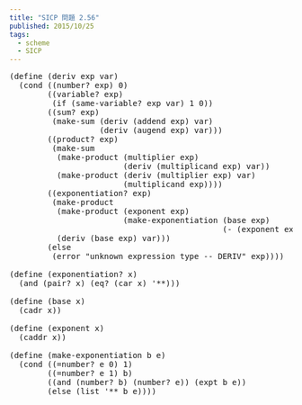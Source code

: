 ```yaml
---
title: "SICP 問題 2.56"
published: 2015/10/25
tags:
  - scheme
  - SICP
---
```



<pre class="code lang-scheme" data-lang="scheme" data-unlink><span class="synSpecial">(</span><span class="synStatement">define</span> <span class="synSpecial">(</span>deriv <span class="synIdentifier">exp</span> var<span class="synSpecial">)</span>
  <span class="synSpecial">(</span><span class="synStatement">cond</span> <span class="synSpecial">((</span><span class="synIdentifier">number?</span> <span class="synIdentifier">exp</span><span class="synSpecial">)</span> <span class="synConstant">0</span><span class="synSpecial">)</span>
        <span class="synSpecial">((</span>variable? <span class="synIdentifier">exp</span><span class="synSpecial">)</span>
         <span class="synSpecial">(</span><span class="synStatement">if</span> <span class="synSpecial">(</span>same-variable? <span class="synIdentifier">exp</span> var<span class="synSpecial">)</span> <span class="synConstant">1</span> <span class="synConstant">0</span><span class="synSpecial">))</span>
        <span class="synSpecial">((</span>sum? <span class="synIdentifier">exp</span><span class="synSpecial">)</span>
         <span class="synSpecial">(</span>make-sum <span class="synSpecial">(</span>deriv <span class="synSpecial">(</span>addend <span class="synIdentifier">exp</span><span class="synSpecial">)</span> var<span class="synSpecial">)</span>
                   <span class="synSpecial">(</span>deriv <span class="synSpecial">(</span>augend <span class="synIdentifier">exp</span><span class="synSpecial">)</span> var<span class="synSpecial">)))</span>
        <span class="synSpecial">((</span>product? <span class="synIdentifier">exp</span><span class="synSpecial">)</span>
         <span class="synSpecial">(</span>make-sum
          <span class="synSpecial">(</span>make-product <span class="synSpecial">(</span>multiplier <span class="synIdentifier">exp</span><span class="synSpecial">)</span>
                        <span class="synSpecial">(</span>deriv <span class="synSpecial">(</span>multiplicand <span class="synIdentifier">exp</span><span class="synSpecial">)</span> var<span class="synSpecial">))</span>
          <span class="synSpecial">(</span>make-product <span class="synSpecial">(</span>deriv <span class="synSpecial">(</span>multiplier <span class="synIdentifier">exp</span><span class="synSpecial">)</span> var<span class="synSpecial">)</span>
                        <span class="synSpecial">(</span>multiplicand <span class="synIdentifier">exp</span><span class="synSpecial">))))</span>
        <span class="synSpecial">((</span>exponentiation? <span class="synIdentifier">exp</span><span class="synSpecial">)</span>
         <span class="synSpecial">(</span>make-product
          <span class="synSpecial">(</span>make-product <span class="synSpecial">(</span>exponent <span class="synIdentifier">exp</span><span class="synSpecial">)</span>
                        <span class="synSpecial">(</span>make-exponentiation <span class="synSpecial">(</span>base <span class="synIdentifier">exp</span><span class="synSpecial">)</span>
                                             <span class="synSpecial">(</span><span class="synIdentifier">-</span> <span class="synSpecial">(</span>exponent <span class="synIdentifier">exp</span><span class="synSpecial">)</span> <span class="synConstant">1</span><span class="synSpecial">)))</span>
          <span class="synSpecial">(</span>deriv <span class="synSpecial">(</span>base <span class="synIdentifier">exp</span><span class="synSpecial">)</span> var<span class="synSpecial">)))</span>
        <span class="synSpecial">(</span><span class="synStatement">else</span>
         <span class="synSpecial">(</span>error <span class="synConstant">&quot;unknown expression type -- DERIV&quot;</span> <span class="synIdentifier">exp</span><span class="synSpecial">))))</span>

<span class="synSpecial">(</span><span class="synStatement">define</span> <span class="synSpecial">(</span>exponentiation? x<span class="synSpecial">)</span>
  <span class="synSpecial">(</span><span class="synStatement">and</span> <span class="synSpecial">(</span><span class="synIdentifier">pair?</span> x<span class="synSpecial">)</span> <span class="synSpecial">(</span><span class="synIdentifier">eq?</span> <span class="synSpecial">(</span><span class="synIdentifier">car</span> x<span class="synSpecial">)</span> <span class="synSpecial">'</span>**<span class="synSpecial">)))</span>

<span class="synSpecial">(</span><span class="synStatement">define</span> <span class="synSpecial">(</span>base x<span class="synSpecial">)</span>
  <span class="synSpecial">(</span><span class="synIdentifier">cadr</span> x<span class="synSpecial">))</span>

<span class="synSpecial">(</span><span class="synStatement">define</span> <span class="synSpecial">(</span>exponent x<span class="synSpecial">)</span>
  <span class="synSpecial">(</span><span class="synIdentifier">caddr</span> x<span class="synSpecial">))</span>

<span class="synSpecial">(</span><span class="synStatement">define</span> <span class="synSpecial">(</span>make-exponentiation b e<span class="synSpecial">)</span>
  <span class="synSpecial">(</span><span class="synStatement">cond</span> <span class="synSpecial">((</span>=number? e <span class="synConstant">0</span><span class="synSpecial">)</span> <span class="synConstant">1</span><span class="synSpecial">)</span>
        <span class="synSpecial">((</span>=number? e <span class="synConstant">1</span><span class="synSpecial">)</span> b<span class="synSpecial">)</span>
        <span class="synSpecial">((</span><span class="synStatement">and</span> <span class="synSpecial">(</span><span class="synIdentifier">number?</span> b<span class="synSpecial">)</span> <span class="synSpecial">(</span><span class="synIdentifier">number?</span> e<span class="synSpecial">))</span> <span class="synSpecial">(</span><span class="synIdentifier">expt</span> b e<span class="synSpecial">))</span>
        <span class="synSpecial">(</span><span class="synStatement">else</span> <span class="synSpecial">(</span><span class="synIdentifier">list</span> <span class="synSpecial">'</span>** b e<span class="synSpecial">))))</span>
</pre>


